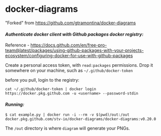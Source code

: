 # docker-diagrams

"Forked" from https://github.com/gtramontina/docker-diagrams

#### _Authenticate docker client with Github packages docker registry:_

Reference - https://docs.github.com/en/free-pro-team@latest/packages/using-github-packages-with-your-projects-ecosystem/configuring-docker-for-use-with-github-packages

Create a personal access token, with `read:packages` permissions. Drop it somewhere on your machine, such as `~/.github/docker-token`

before you pull, login to the registry:

```cat ~/.github/docker-token | docker login https://docker.pkg.github.com -u <username> --password-stdin```

#### _Running:_

```
$ cat example.py | docker run -i --rm -v $(pwd)/out:/out docker.pkg.github.com/stv-io/docker-diagrams/docker-diagrams:v0.20.0
```

The `/out` directory is where `diagram` will generate your PNGs.
